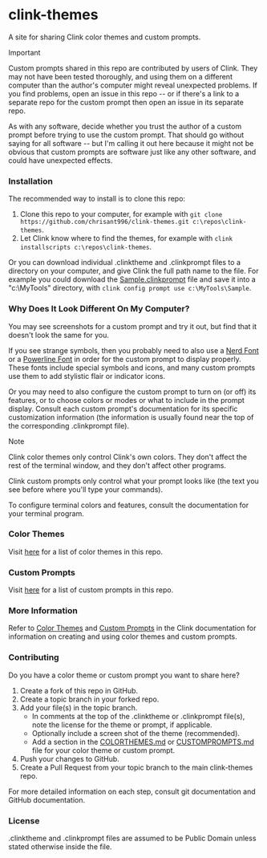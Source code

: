 # clink-themes

A site for sharing Clink color themes and custom prompts.

> [!IMPORTANT]
> Custom prompts shared in this repo are contributed by users of Clink.  They may not have been tested thoroughly, and using them on a different computer than the author's computer might reveal unexpected problems.  If you find problems, open an issue in this repo -- or if there's a link to a separate repo for the custom prompt then open an issue in its separate repo.
>
> As with any software, decide whether you trust the author of a custom prompt before trying to use the custom prompt.  That should go without saying for all software -- but I'm calling it out here because it might not be obvious that custom prompts are software just like any other software, and could have unexpected effects.

### Installation

The recommended way to install is to clone this repo:
1. Clone this repo to your computer, for example with `git clone https://github.com/chrisant996/clink-themes.git c:\repos\clink-themes`.
2. Let Clink know where to find the themes, for example with `clink installscripts c:\repos\clink-themes`.

Or you can download individual .clinktheme and .clinkprompt files to a directory on your computer, and give Clink the full path name to the file.  For example you could download the [Sample.clinkprompt](https://github.com/chrisant996/clink-themes/blob/main/themes/Sample.clinkprompt) file and save it into a "c:\MyTools\" directory, with `clink config prompt use c:\MyTools\Sample`.

### Why Does It Look Different On My Computer?

You may see screenshots for a custom prompt and try it out, but find that it doesn't look the same for you.

If you see strange symbols, then you probably need to also use a [Nerd Font](https://nerdfonts.com) or a [Powerline Font](https://github.com/powerline/fonts) in order for the custom prompt to display properly.  These fonts include special symbols and icons, and many custom prompts use them to add stylistic flair or indicator icons.

Or you may need to also configure the custom prompt to turn on (or off) its features, or to choose colors or modes or what to include in the prompt display.  Consult each custom prompt's documentation for its specific customization information (the information is usually found near the top of the corresponding .clinkprompt file).

> [!NOTE]
> Clink color themes only control Clink's own colors.  They don't affect the rest of the terminal window, and they don't affect other programs.
>
> Clink custom prompts only control what your prompt looks like (the text you see before where you'll type your commands).
>
> To configure terminal colors and features, consult the documentation for your terminal program.

### Color Themes

Visit [here](/themes/COLORTHEMES.md) for a list of color themes in this repo.

### Custom Prompts

Visit [here](/themes/CUSTOMPROMPTS.md) for a list of custom prompts in this repo.

### More Information

Refer to [Color Themes](https://chrisant996.github.io/clink/clink.html#color-themes) and [Custom Prompts](https://chrisant996.github.io/clink/clink.html#custom-prompts) in the Clink documentation for information on creating and using color themes and custom prompts.

### Contributing

Do you have a color theme or custom prompt you want to share here?

1. Create a fork of this repo in GitHub.
2. Create a topic branch in your forked repo.
3. Add your file(s) in the topic branch.
   - In comments at the top of the .clinktheme or .clinkprompt file(s), note the license for the theme or prompt, if applicable.
   - Optionally include a screen shot of the theme (recommended).
   - Add a section in the [COLORTHEMES.md](/themes/COLORTHEMES.md) or [CUSTOMPROMPTS.md](/themes/CUSTOMPROMPTS.md) file for your color theme or custom prompt.
4. Push your changes to GitHub.
5. Create a Pull Request from your topic branch to the main clink-themes repo.

For more detailed information on each step, consult git documentation and GitHub documentation.

### License

.clinktheme and .clinkprompt files are assumed to be Public Domain unless stated otherwise inside the file.
